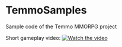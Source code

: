 # TemmoSamples
Sample code of the Temmo MMORPG project

Short gameplay video:
[![Watch the video](https://i.gyazo.com/5cffe2dc885549ce23e821de6a782646.png)](https://vimeo.com/461298602)
